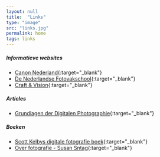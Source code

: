 ```yaml
---
layout: null
title:  "Links"
type: "image"
src: "links.jpg"
permalink: home
tags: links
---
```


##### Informatieve websites

* [Canon Nederland](http://www.canon.nl/){:target="_blank"}
* [De Nederlandse Fotovakschool](http://fotovakschool.nl/home){:target="_blank"}
* [Craft & Vision](http://craftandvision.com/){:target="_blank"}


##### Articles

* [Grundlagen der Digitalen Photographie](http://pvol.nl/canon_0300/content/doc/Aperture_Photography_Fundamentals.pdf){:target="_blank"}

##### Boeken

* [Scott Kelbys digitale fotografie boek](http://www.bol.com/nl/p/scott-kelbys-digitale-fotografie-boek/9200000010833580/){:target="_blank"}
* [Over fotografie - Susan Sntag](http://www.bol.com/nl/p/over-fotografie/1001004004808010/){:target="_blank"}
